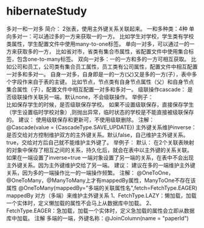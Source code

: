 # hibernateStudy
多对一和一对多
    简介：
        2张表，使用主外键关系关联起来。
    一和多种类：4种
        单向多对一：可以通过多的一方来获取一的一方。
            比如学生对学校，学生类有学校类属性，学生配置文件中使用many-to-one标签。
        单向一对多，可以通过一的一方来获取多的一方，
            比如省对市，省类有集合市属性，省配置文件中使用集合标签，包含one-to-many标签。
        双向一对多：一的一方和多的一方可相互获取。
            比如公司和员工，公司类有集合员工属性，员工类有公司属性，配置文件中相互配置一对多和多对一。
        自身一对多，自身即是一的一方(父)又是多的一方(子），表中多个字段作来自于表的主键。
            比如节点，节点类有自身节点属性（父）和自身节点集合属性（子），配置文件中相互配置一对多和多对一。
    级联操作cascade：
        是否级联操作关联另一端。默认none，不会级联操作。
        举例子：   
            比如保存学生的时候，是否级联保存学校。
            如果不设置级联保存，直接保存学生（学生设置临时学校对象）,则抛出异常，临时状态的学校是不能直接被级联保存的。
        建议：
            使用级联保存和更新可，不使用级联删除。
        注解：
             @Cascade(value = {CascadeType.SAVE_UPDATE})
    主外键关系维护inverse：
        是否交给对方控制维护双方的主外键关系。默认false，自己维护主外键关系。true，交给对方后自己就不能维护主外键了。
        举例子：
             默认：
                在2个关联表映射的对象中保存了相互之间的关系，持久化后，就会在表中以主外键的关系关联。
             如果在一端设置了inverse=true
                一端对象设置了另一端的关系，在表中不会出现主外键关系。因为主外键维护交给了另一端。
        建议：
            建议在多的一端维护主外键关系，因为多的一端操作比一的一端操作频繁。
        注解：
            @OneToOne，@OneToMany，@ManyToMany上才有mappedBy属性，ManyToOne不存在该属性
            @OneToMany(mappedBy="多端的关联属性名",fetch=FetchType.EAGER)
            mappedBy 对方（多端）来维护主外键关系
            1、FetchType.LAZY：懒加载，加载一个实体时，定义懒加载的属性不会马上从数据库中加载。
            2、FetchType.EAGER：急加载，加载一个实体时，定义急加载的属性会立即从数据库中加载。
    注解
        多端的一端，外键名称：@JoinColumn(name = "paperId")

                           